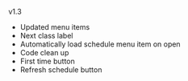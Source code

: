 v1.3
* Updated menu items
* Next class label
* Automatically load schedule menu item on open
* Code clean up
* First time button
* Refresh schedule button
